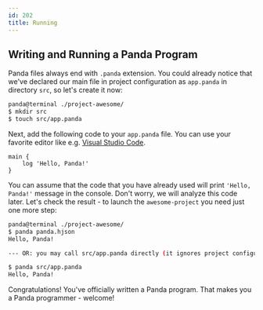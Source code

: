```yaml
---
id: 202
title: Running
---
```


## Writing and Running a Panda Program
Panda files always end with `.panda` extension. You could already notice that we've declared our main file in project configuration as `app.panda` in directory `src`, so let's create it now:

```bash
panda@terminal ./project-awesome/
$ mkdir src
$ touch src/app.panda
```

Next, add the following code to your `app.panda` file. You can use your favorite editor like e.g. [Visual Studio Code](https://code.visualstudio.com/).

```panda
main {
    log 'Hello, Panda!'
}
```

You can assume that the code that you have already used will print `'Hello, Panda!'` message in the console. Don't worry, we will analyze this code later. Let's check the result - to launch the `awesome-project` you need just one more step:

```bash
panda@terminal ./project-awesome/
$ panda panda.hjson
Hello, Panda!

--- OR: you may call src/app.panda directly (it ignores project configuration file)

$ panda src/app.panda
Hello, Panda!

```

Congratulations! You've officially written a Panda program. That makes you a Panda programmer - welcome!